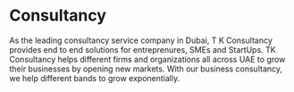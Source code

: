 # Consultancy
As the leading consultancy service company in Dubai, T K Consultancy provides end to end solutions for entreprenures, SMEs and StartUps. TK Consultancy helps different firms and organizations all across UAE to grow their businesses by opening new markets. With our business consultancy, we help different bands to grow exponentially.
